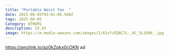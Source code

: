 ```yaml
---
title: "Portable Waist Fan  "
date: 2025-06-05T03:01:05.948Z
tags: 2025-06-05
Category: OTHERS
description: 19.XX
image: https://m.media-amazon.com/images/I/81v7cEQAC7L._AC_SL1500_.jpg
---
```

https://amzlink.to/az0kZpkx0cOKN   ad